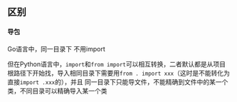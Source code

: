 ## 区别

#### 导包

Go语言中，同一目录下 不用import

但在Python语言中，`import`和`from import`可以相互转换，二者默认都是从项目根路径下开始找，导入相同目录下需要用`from . import xxx`（这时是不能转化为直接`import .xxx`的），并且 同一目录下只能导文件，不能精确到文件中的某一个类，不同目录可以精确导入某一个类

